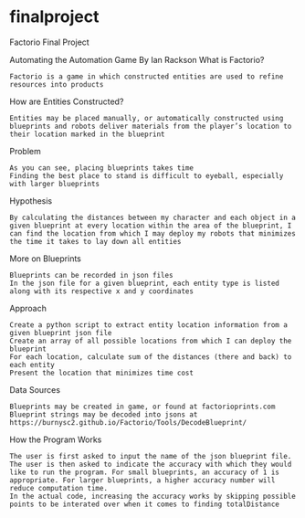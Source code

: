# finalproject
Factorio Final Project

Automating the Automation Game
By Ian Rackson
What is Factorio?

    Factorio is a game in which constructed entities are used to refine resources into products

How are Entities Constructed?

    Entities may be placed manually, or automatically constructed using blueprints and robots deliver materials from the player’s location to their location marked in the blueprint

Problem

    As you can see, placing blueprints takes time
    Finding the best place to stand is difficult to eyeball, especially with larger blueprints

Hypothesis

    By calculating the distances between my character and each object in a given blueprint at every location within the area of the blueprint, I can find the location from which I may deploy my robots that minimizes the time it takes to lay down all entities

More on Blueprints

    Blueprints can be recorded in json files
    In the json file for a given blueprint, each entity type is listed along with its respective x and y coordinates

Approach

    Create a python script to extract entity location information from a given blueprint json file
    Create an array of all possible locations from which I can deploy the blueprint
    For each location, calculate sum of the distances (there and back) to each entity
    Present the location that minimizes time cost

Data Sources

    Blueprints may be created in game, or found at factorioprints.com
    Blueprint strings may be decoded into jsons at https://burnysc2.github.io/Factorio/Tools/DecodeBlueprint/


How the Program Works

    The user is first asked to input the name of the json blueprint file.
    The user is then asked to indicate the accuracy with which they would like to run the program. For small blueprints, an accuracy of 1 is appropriate. For larger blueprints, a higher accuracy number will reduce computation time.
    In the actual code, increasing the accuracy works by skipping possible points to be interated over when it comes to finding totalDistance
